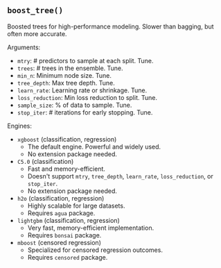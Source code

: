 ## `boost_tree()`

Boosted trees for high-performance modeling. Slower than bagging, but often more accurate.

Arguments:
* `mtry`: # predictors to sample at each split. Tune.
* `trees`: # trees in the ensemble. Tune.
* `min_n`: Minimum node size. Tune.
* `tree_depth`: Max tree depth. Tune.
* `learn_rate`: Learning rate or shrinkage. Tune.
* `loss_reduction`: Min loss reduction to split. Tune.
* `sample_size`: % of data to sample. Tune.
* `stop_iter`: # iterations for early stopping. Tune.

Engines:
* `xgboost` (classification, regression)
    - The default engine. Powerful and widely used.
    - No extension package needed.
* `C5.0` (classification)
    - Fast and memory-efficient.
    - Doesn't support `mtry`, `tree_depth`, `learn_rate`, `loss_reduction`, or `stop_iter`.
    - No extension package needed.
* `h2o` (classification, regression)
    - Highly scalable for large datasets.
    - Requires `agua` package.
* `lightgbm` (classification, regression)
    - Very fast, memory-efficient implementation.
    - Requires `bonsai` package.
* `mboost` (censored regression)
    - Specialized for censored regression outcomes.
    - Requires `censored` package.

